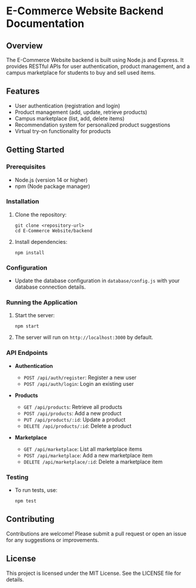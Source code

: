 # E-Commerce Website Backend Documentation

## Overview
The E-Commerce Website backend is built using Node.js and Express. It provides RESTful APIs for user authentication, product management, and a campus marketplace for students to buy and sell used items. 

## Features
- User authentication (registration and login)
- Product management (add, update, retrieve products)
- Campus marketplace (list, add, delete items)
- Recommendation system for personalized product suggestions
- Virtual try-on functionality for products

## Getting Started

### Prerequisites
- Node.js (version 14 or higher)
- npm (Node package manager)

### Installation
1. Clone the repository:
   ```
   git clone <repository-url>
   cd E-Commerce Website/backend
   ```

2. Install dependencies:
   ```
   npm install
   ```

### Configuration
- Update the database configuration in `database/config.js` with your database connection details.

### Running the Application
1. Start the server:
   ```
   npm start
   ```

2. The server will run on `http://localhost:3000` by default.

### API Endpoints
- **Authentication**
  - `POST /api/auth/register`: Register a new user
  - `POST /api/auth/login`: Login an existing user

- **Products**
  - `GET /api/products`: Retrieve all products
  - `POST /api/products`: Add a new product
  - `PUT /api/products/:id`: Update a product
  - `DELETE /api/products/:id`: Delete a product

- **Marketplace**
  - `GET /api/marketplace`: List all marketplace items
  - `POST /api/marketplace`: Add a new marketplace item
  - `DELETE /api/marketplace/:id`: Delete a marketplace item

### Testing
- To run tests, use:
  ```
  npm test
  ```

## Contributing
Contributions are welcome! Please submit a pull request or open an issue for any suggestions or improvements.

## License
This project is licensed under the MIT License. See the LICENSE file for details.